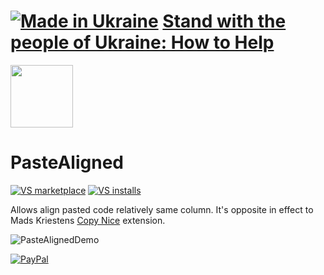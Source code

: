 # [![Made in Ukraine](https://img.shields.io/badge/made_in-ukraine-ffd700.svg?labelColor=0057b7&style=for-the-badge)](https://stand-with-ukraine.pp.ua) [Stand with the people of Ukraine: How to Help](https://stand-with-ukraine.pp.ua)

<img src="https://yevhencherkes.gallerycdn.vsassets.io/extensions/yevhencherkes/pastealigned/1.0/1687961834569/Microsoft.VisualStudio.Services.Icons.Default" width="100" height="100" />

# PasteAligned

[![VS marketplace](https://img.shields.io/visual-studio-marketplace/v/YevhenCherkes.PasteAligned.svg?label=VS%20marketplace&style=for-the-badge)](https://marketplace.visualstudio.com/items?itemName=YevhenCherkes.PasteAligned)
[![VS installs](https://img.shields.io/visual-studio-marketplace/i/YevhenCherkes.PasteAligned?label=VS%20installs&style=for-the-badge)](https://marketplace.visualstudio.com/items?itemName=YevhenCherkes.PasteAligned)

Allows align pasted code relatively same column.
It's opposite in effect to Mads Kriestens [Copy Nice](https://github.com/madskristensen/CopyNice) extension.

![PasteAlignedDemo](https://github.com/ycherkes/PasteAligned/assets/13467759/5292786b-5554-4abc-932c-a5172fdf7b6c)

[![PayPal](https://img.shields.io/badge/Donate-PayPal-ffd700.svg?labelColor=0057b7&style=for-the-badge)](https://www.paypal.com/donate/?business=KXGF7CMW8Y8WJ&no_recurring=0&item_name=Help+PasteAligned+extension+become+better%21)

